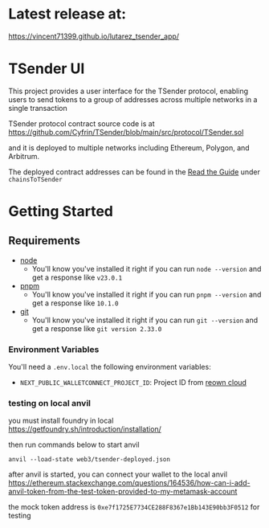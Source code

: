 # Latest release at:
https://vincent71399.github.io/lutarez_tsender_app/

# TSender UI

This project provides a user interface for the TSender protocol, enabling users to send tokens to a group of addresses across multiple networks in a single transaction

TSender protocol contract source code is at https://github.com/Cyfrin/TSender/blob/main/src/protocol/TSender.sol

and it is deployed to multiple networks including Ethereum, Polygon, and Arbitrum. 

The deployed contract addresses can be found in the [Read the Guide](src/utils/constants.ts) under `chainsToTSender`

# Getting Started

## Requirements

- [node](https://nodejs.org/en/download)
    - You'll know you've installed it right if you can run `node --version` and get a response like `v23.0.1`
- [pnpm](https://pnpm.io/)
    - You'll know you've installed it right if you can run `pnpm --version` and get a response like `10.1.0`
- [git](https://git-scm.com/downloads)
    - You'll know you've installed it right if you can run `git --version` and get a response like `git version 2.33.0`

### Environment Variables

You'll need a `.env.local` the following environment variables:

- `NEXT_PUBLIC_WALLETCONNECT_PROJECT_ID`: Project ID from [reown cloud](https://cloud.reown.com/)

### testing on local anvil

you must install foundry in local https://getfoundry.sh/introduction/installation/

then run commands below to start anvil

```anvil --load-state web3/tsender-deployed.json```

after anvil is started, you can connect your wallet to the local anvil https://ethereum.stackexchange.com/questions/164536/how-can-i-add-anvil-token-from-the-test-token-provided-to-my-metamask-account

the mock token address is `0xe7f1725E7734CE288F8367e1Bb143E90bb3F0512` for testing

